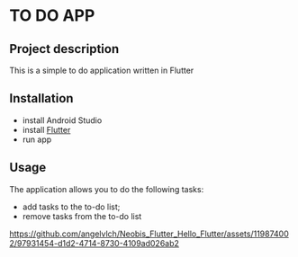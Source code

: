 # TO DO APP

## Project description
This is a simple to do application written in Flutter
## Installation
- install Android Studio
- install [Flutter](https://flutter.dev/)
- run app
## Usage
The application allows you to do the following tasks:
- add tasks to the to-do list;
- remove tasks from the to-do list

https://github.com/angelvlch/Neobis_Flutter_Hello_Flutter/assets/119874002/97931454-d1d2-4714-8730-4109ad026ab2